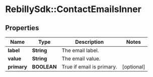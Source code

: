 # RebillySdk::ContactEmailsInner

## Properties
Name | Type | Description | Notes
------------ | ------------- | ------------- | -------------
**label** | **String** | The email label. | 
**value** | **String** | The email value. | 
**primary** | **BOOLEAN** | True if email is primary. | [optional] 

